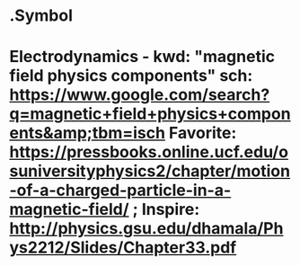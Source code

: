 # .Symbol
# Electrodynamics - kwd: "magnetic field physics components" sch: https://www.google.com/search?q=magnetic+field+physics+components&amp;tbm=isch Favorite: https://pressbooks.online.ucf.edu/osuniversityphysics2/chapter/motion-of-a-charged-particle-in-a-magnetic-field/ ; Inspire: http://physics.gsu.edu/dhamala/Phys2212/Slides/Chapter33.pdf
